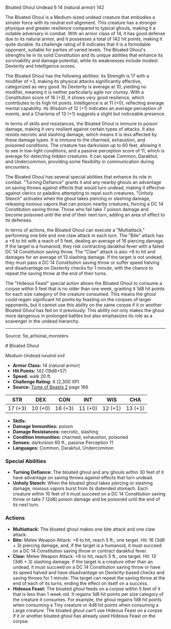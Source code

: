 <MonsterName/>Bloated Ghoul</MonsterName>
<CreatureType/>Undead</CreatureType>
<CR/>6</CR>
<AC/>14 (natural armor)</AC>
<HP/>142</HP>
<summary>The Bloated Ghoul is a Medium-sized undead creature that embodies a sinister force with its neutral evil alignment. This creature has a stronger physique and greater resilience compared to typical ghouls, making it a notable adversary in combat. With an armor class of 14, it has good defense due to its natural armor, and it possesses a total of 142 hit points, making it quite durable. Its challenge rating of 6 indicates that it is a formidable opponent, suitable for parties of varied levels. The Bloated Ghoul's strengths lie in its solid Constitution and its unique abilities that enhance its survivability and damage potential, while its weaknesses include modest Dexterity and Intelligence scores.</summary>

<detail>

The Bloated Ghoul has the following abilities: its Strength is 17 with a modifier of +3, making its physical attacks significantly effective, categorized as very good. Its Dexterity is average at 10, yielding no modifier, meaning it is neither particularly agile nor clumsy. With a Constitution score of 16 (+3), it shows very good resilience, which contributes to its high hit points. Intelligence is at 11 (+0), reflecting average mental capability. Its Wisdom of 12 (+1) indicates an average perception of events, and a Charisma of 13 (+1) suggests a slight but noticeable presence.

In terms of skills and resistances, the Bloated Ghoul is immune to poison damage, making it very resilient against certain types of attacks. It also resists necrotic and slashing damage, which means it is less affected by these damage types. It is immune to the charmed, exhaustion, and poisoned conditions. The creature has darkvision up to 60 feet, allowing it to see in low-light conditions, and a passive perception score of 11, which is average for detecting hidden creatures. It can speak Common, Darakhul, and Undercommon, providing some flexibility in communication during encounters.

The Bloated Ghoul has several special abilities that enhance its role in combat. "Turning Defiance" grants it and any nearby ghouls an advantage on saving throws against effects that would turn undead, making it effective against clerics or paladins attempting to repel such creatures. "Unholy Stench" activates when the ghoul takes piercing or slashing damage, releasing noxious vapors that can poison nearby creatures, forcing a DC 14 Constitution saving throw. Those who fail take 7 poison damage and become poisoned until the end of their next turn, adding an area of effect to its defenses.

In terms of actions, the Bloated Ghoul can execute a "Multiattack," performing one bite and one claw attack in each turn. The "Bite" attack has a +6 to hit with a reach of 5 feet, dealing an average of 16 piercing damage. If the target is a humanoid, they risk contracting darakhul fever with a failed DC 14 Constitution saving throw. The "Claw" attack is also +6 to hit and damages for an average of 13 slashing damage. If the target is not undead, they must pass a DC 14 Constitution saving throw or suffer speed halving and disadvantage on Dexterity checks for 1 minute, with the chance to repeat the saving throw at the end of their turns.

The "Hideous Feast" special action allows the Bloated Ghoul to consume a corpse within 5 feet that is no older than one week, granting it 1d8 hit points for each size category of the creature consumed. This means the ghoul could regain significant hit points by feasting on the corpses of larger opponents, but it cannot use this ability on the same corpse if it or another Bloated Ghoul has fed on it previously. This ability not only makes the ghoul more dangerous in prolonged battles but also emphasizes its role as a scavenger in the undead hierarchy.</detail>



---

Source: 5e_artisinal_monsters

<statblock>
# Bloated Ghoul

*Medium* *Undead* *neutral evil*

- **Armor Class:** 14 (natural armor)
- **Hit Points:** 142 (19d8+57)
- **Speed:** walk 20 ft.
- **Challenge Rating:** 6 (2,300 XP)
- **Source:** [Tome of Beasts 2](https://koboldpress.com/kpstore/product/tome-of-beasts-2-for-5th-edition) page 166

| STR | DEX | CON | INT | WIS | CHA |
| --- | --- | --- | --- | --- | --- |
| 17 (+3) | 10 (+0) | 16 (+3) | 11 (+0) | 12 (+1) | 13 (+1) |

- **Skills:** 
- **Damage Immunities:** poison
- **Damage Resistances:** necrotic, slashing
- **Condition Immunities:** charmed, exhaustion, poisoned
- **Senses:** darkvision 60 ft., passive Perception 11
- **Languages:** Common, Darakhul, Undercommon

### Special Abilities

- **Turning Defiance:** The bloated ghoul and any ghouls within 30 feet of it have advantage on saving throws against effects that turn undead.
- **Unholy Stench:** When the bloated ghoul takes piercing or slashing damage, noxious vapors burst from its distended stomach. Each creature within 10 feet of it must succeed on a DC 14 Constitution saving throw or take 7 (2d6) poison damage and be poisoned until the end of its next turn.

### Actions

- **Multiattack:** The bloated ghoul makes one bite attack and one claw attack.
- **Bite:** Melee Weapon Attack: +6 to hit, reach 5 ft., one target. Hit: 16 (3d8 + 3) piercing damage, and, if the target is a humanoid, it must succeed on a DC 14 Constitution saving throw or contract darakhul fever.
- **Claw:** Melee Weapon Attack: +6 to hit, reach 5 ft., one target. Hit: 13 (3d6 + 3) slashing damage. If the target is a creature other than an undead, it must succeed on a DC 14 Constitution saving throw or have its speed halved and have disadvantage on Dexterity-based checks and saving throws for 1 minute. The target can repeat the saving throw at the end of each of its turns, ending the effect on itself on a success.
- **Hideous Feast:** The bloated ghoul feeds on a corpse within 5 feet of it that is less than 1 week old. It regains 1d8 hit points per size category of the creature it consumes. For example, the ghoul regains 1d8 hit points when consuming a Tiny creature or 4d8 hit points when consuming a Large creature. The bloated ghoul can’t use Hideous Feast on a corpse if it or another bloated ghoul has already used Hideous Feast on the corpse.


</statblock>



